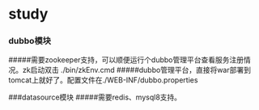 # study

### dubbo模块
#####需要zookeeper支持，可以顺便运行个dubbo管理平台查看服务注册情况。zk启动双击 ./bin/zkEnv.cmd
#####dubbo管理平台，直接将war部署到tomcat上就好了。配置文件在./WEB-INF/dubbo.properties

###datasource模块
#####需要redis、mysql8支持。